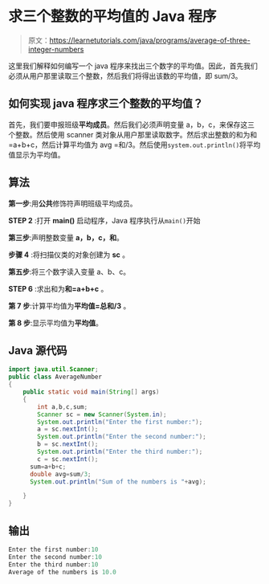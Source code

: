 # 求三个整数的平均值的 Java 程序

> 原文：<https://learnetutorials.com/java/programs/average-of-three-integer-numbers>

这里我们解释如何编写一个 java 程序来找出三个数字的平均值。因此，首先我们必须从用户那里读取三个整数，然后我们将得出该数的平均值，即 sum/3。

## 如何实现 java 程序求三个整数的平均值？

首先，我们要申报班级**平均成员**。然后我们必须声明变量 a，b，c，来保存这三个整数。然后使用 scanner 类对象从用户那里读取数字。然后求出整数的和为和=a+b+c，然后计算平均值为 avg =和/3。然后使用`system.out.println()`将平均值显示为平均值。

## 算法

**第一步**:用**公共**修饰符声明班级平均成员。

**STEP 2** :打开 **main()** 启动程序，Java 程序执行从`main()`开始

**第三步**:声明整数变量 **a，b，c，和**。

**步骤 4** :将扫描仪类的对象创建为 **sc** 。

**第五步**:将三个数字读入变量 a、b、c。

**STEP 6** :求出和为**和=a+b+c** 。

**第 7 步**:计算平均值为**平均值=总和/3** 。

**第 8 步**:显示平均值为**平均值**。

## Java 源代码

```java
import java.util.Scanner;
public class AverageNumber 
{
    public static void main(String[] args) 
    {
        int a,b,c,sum;
        Scanner sc = new Scanner(System.in);
        System.out.println("Enter the first number:");
        a = sc.nextInt();
        System.out.println("Enter the second number:");
        b = sc.nextInt();
        System.out.println("Enter the third number:");
        c = sc.nextInt();
      sum=a+b+c;
      double avg=sum/3;
      System.out.println("Sum of the numbers is "+avg);

    }
}

```

## 输出

```java
Enter the first number:10
Enter the second number:10
Enter the third number:10
Average of the numbers is 10.0 
```